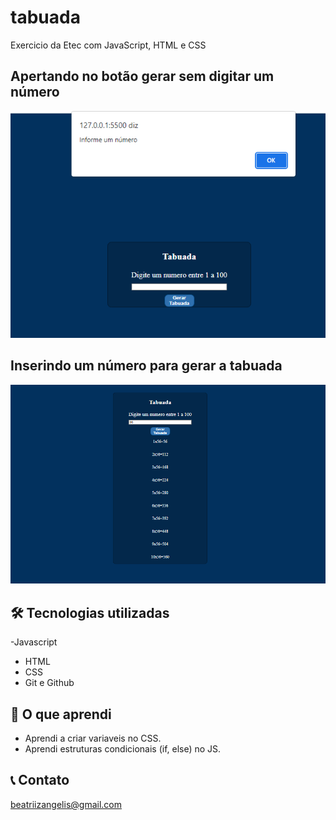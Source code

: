 # tabuada
Exercicio da Etec com JavaScript, HTML e CSS
<h2>Apertando no botão gerar sem digitar um número</h2>

![preview](imgAlert.png)
<br>
<h2>Inserindo um número para gerar a tabuada</h2>

![preview](img.png)

## 🛠 Tecnologias utilizadas
-Javascript
- HTML
- CSS
- Git e Github

## 📖 O que aprendi

- Aprendi a criar variaveis no CSS.
- Aprendi estruturas condicionais (if, else) no JS.

## 📞 Contato
beatriizangelis@gmail.com

